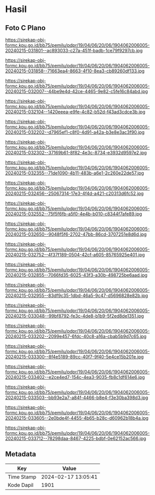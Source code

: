 # Hasil

## Foto C Plano

https://sirekap-obj-formc.kpu.go.id/bb75/pemilu/pdpr/19/04/06/20/06/1904062006005-20240215-031801--ac893033-c27a-451f-badb-1ce79f9297cb.jpg

https://sirekap-obj-formc.kpu.go.id/bb75/pemilu/pdpr/19/04/06/20/06/1904062006005-20240215-031858--71663ea4-8663-4f10-8ea3-cb89260df133.jpg

https://sirekap-obj-formc.kpu.go.id/bb75/pemilu/pdpr/19/04/06/20/06/1904062006005-20240215-032007--44be9e4d-42ce-4465-9e82-c5fe16c84abd.jpg

https://sirekap-obj-formc.kpu.go.id/bb75/pemilu/pdpr/19/04/06/20/06/1904062006005-20240215-032104--1420eeea-e9fe-4c82-b52d-f43ad3cdce3b.jpg

https://sirekap-obj-formc.kpu.go.id/bb75/pemilu/pdpr/19/04/06/20/06/1904062006005-20240215-032202--d7965ef1-c8f0-4d91-a42a-b3e8e3ac3f90.jpg

https://sirekap-obj-formc.kpu.go.id/bb75/pemilu/pdpr/19/04/06/20/06/1904062006005-20240215-032302--37169b61-8f82-4e3c-8734-e3932d9597e2.jpg

https://sirekap-obj-formc.kpu.go.id/bb75/pemilu/pdpr/19/04/06/20/06/1904062006005-20240215-032355--71de1090-4b11-483b-a6e1-2c260e22de57.jpg

https://sirekap-obj-formc.kpu.go.id/bb75/pemilu/pdpr/19/04/06/20/06/1904062006005-20240215-032456--25067314-17e3-4f4d-a421-c20313d6fc52.jpg

https://sirekap-obj-formc.kpu.go.id/bb75/pemilu/pdpr/19/04/06/20/06/1904062006005-20240215-032552--75f5f6fb-a5f0-4e4b-b010-c8344f7afe89.jpg

https://sirekap-obj-formc.kpu.go.id/bb75/pemilu/pdpr/19/04/06/20/06/1904062006005-20240215-032650--9048f5f6-2702-47bb-86cd-3707251e8d6d.jpg

https://sirekap-obj-formc.kpu.go.id/bb75/pemilu/pdpr/19/04/06/20/06/1904062006005-20240215-032752--4f37f189-0504-42cf-a605-85765925e401.jpg

https://sirekap-obj-formc.kpu.go.id/bb75/pemilu/pdpr/19/04/06/20/06/1904062006005-20240215-032855--7066fd35-6025-43f3-a30b-498725be6aad.jpg

https://sirekap-obj-formc.kpu.go.id/bb75/pemilu/pdpr/19/04/06/20/06/1904062006005-20240215-032955--83df9c35-1dbd-46a5-9c47-d5696828e82b.jpg

https://sirekap-obj-formc.kpu.go.id/bb75/pemilu/pdpr/19/04/06/20/06/1904062006005-20240215-033048--99bf8792-fe3c-4de8-b1b9-5f2ed8de1351.jpg

https://sirekap-obj-formc.kpu.go.id/bb75/pemilu/pdpr/19/04/06/20/06/1904062006005-20240215-033202--2099e457-6fdc-40c8-a16a-cbab5b9d7c65.jpg

https://sirekap-obj-formc.kpu.go.id/bb75/pemilu/pdpr/19/04/06/20/06/1904062006005-20240215-033300--8f4e5189-89cc-40f7-9f40-5e4ce15b201e.jpg

https://sirekap-obj-formc.kpu.go.id/bb75/pemilu/pdpr/19/04/06/20/06/1904062006005-20240215-033402--e2ce4ed7-154c-4ea3-9035-fb8c1df614e6.jpg

https://sirekap-obj-formc.kpu.go.id/bb75/pemilu/pdpr/19/04/06/20/06/1904062006005-20240215-033503--bb93e2a7-a84f-4466-b8e4-f3e30ba398d3.jpg

https://sirekap-obj-formc.kpu.go.id/bb75/pemilu/pdpr/19/04/06/20/06/1904062006005-20240215-033605--2e0bde4f-4455-4b65-b28c-d60962b18b4a.jpg

https://sirekap-obj-formc.kpu.go.id/bb75/pemilu/pdpr/19/04/06/20/06/1904062006005-20240215-033712--78298daa-8467-4225-bdbf-0e62152ac566.jpg


## Metadata

| Key        | Value               |
| ---------- | ------------------- |
| Time Stamp | 2024-02-17 13:05:41 |
| Kode Dapil | 1901                |



